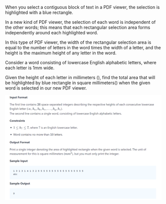 When you select a contiguous block of text in a PDF viewer, the selection is highlighted with a blue rectangle. 

In a new kind of PDF viewer, the selection of each word is independent of the other words; this means that each rectangular selection area forms independently around each highlighted word.

In this type of PDF viewer, the width of the rectangular selection area is equal to the number of letters in the word times the width of a letter, and the height is the maximum height of any letter in the word.

Consider a word consisting of lowercase English alphabetic letters, where each letter is 1mm wide. 

Given the height of each letter in millimeters (), find the total area that will be highlighted by blue rectangle in square millimeters() when the given word is selected in our new PDF viewer.

![alt tag](https://github.com/pancr9/hackerrank/blob/master/Designer%20PDF%20Viewer/InputFormat.PNG)
